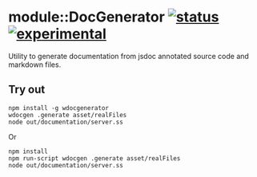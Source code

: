 
# module::DocGenerator [![status](https://github.com/Wandalen/wDocGenerator/actions/workflows/StandardPublish.yml/badge.svg)](https://github.com/Wandalen/wDocGenerator/actions/workflows/StandardPublish.yml) [![experimental](https://img.shields.io/badge/stability-experimental-orange.svg)](https://github.com/emersion/stability-badges#experimental)

Utility to generate documentation from jsdoc annotated source code and markdown files.

## Try out
```
npm install -g wdocgenerator
wdocgen .generate asset/realFiles
node out/documentation/server.ss
```
Or
```
npm install 
npm run-script wdocgen .generate asset/realFiles
node out/documentation/server.ss
```












































